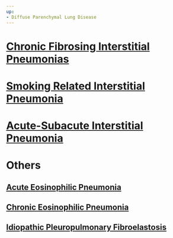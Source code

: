 ```yaml
---
up:
- Diffuse Parenchymal Lung Disease
---
```

   
# [Chronic Fibrosing Interstitial Pneumonias](../../../Pulmonary%20Medicine/02.%20Diseases%20of%20the%20Lung%20Parenchyma/Diffuse%20Parenchymal%20Lung%20Disease/Idiopathic%20Interstitial%20Pneumonias/Chronic%20Fibrosing%20Interstitial%20Pneumonias.md)   
   
# [Smoking Related Interstitial Pneumonia](../../../Pulmonary%20Medicine/02.%20Diseases%20of%20the%20Lung%20Parenchyma/Diffuse%20Parenchymal%20Lung%20Disease/Idiopathic%20Interstitial%20Pneumonias/Smoking%20Related%20Interstitial%20Pneumonia.md)   
   
# [Acute-Subacute Interstitial Pneumonia](../../../Pulmonary%20Medicine/02.%20Diseases%20of%20the%20Lung%20Parenchyma/Diffuse%20Parenchymal%20Lung%20Disease/Idiopathic%20Interstitial%20Pneumonias/Acute-Subacute%20Interstitial%20Pneumonia.md)   
   
# Others   
## [Acute Eosinophilic Pneumonia](../../../Pulmonary%20Medicine/02.%20Diseases%20of%20the%20Lung%20Parenchyma/Eosinophilic%20Lung%20Diseases/Acute%20Eosinophilic%20Pneumonia.md)   
## [Chronic Eosinophilic Pneumonia](../../../Pulmonary%20Medicine/02.%20Diseases%20of%20the%20Lung%20Parenchyma/Eosinophilic%20Lung%20Diseases/Chronic%20Eosinophilic%20Pneumonia.md)   
## [Idiopathic Pleuropulmonary Fibroelastosis](/not_created.md)